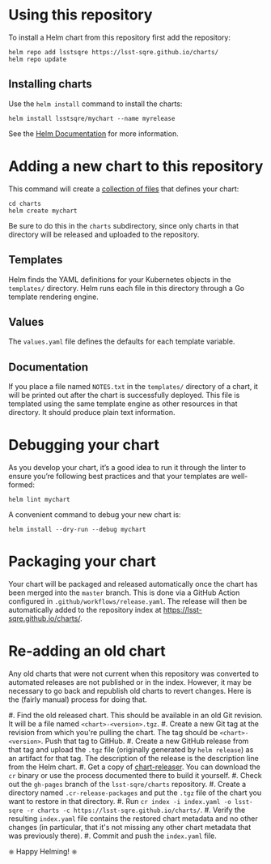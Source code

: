 # Using this repository

To install a Helm chart from this repository first add the repository:

```
helm repo add lsstsqre https://lsst-sqre.github.io/charts/
helm repo update
```

## Installing charts

Use the `helm install` command to install the charts:

```
helm install lsstsqre/mychart --name myrelease
```

See the [Helm Documentation](https://github.com/helm/helm/tree/master/docs) for more information.

# Adding a new chart to this repository

This command will create  a [collection of files](https://github.com/helm/helm/blob/master/docs/charts.md#the-chart-file-structure) that defines your chart:

```
cd charts
helm create mychart
```

Be sure to do this in the `charts` subdirectory, since only charts in that directory will be released and uploaded to the repository.

## Templates

Helm finds the YAML definitions for your Kubernetes objects in the `templates/` directory.
Helm runs each file in this directory through a Go template rendering engine.

## Values

The `values.yaml` file defines the defaults for each template variable.

## Documentation

If you place a file named `NOTES.txt` in the `templates/` directory of a chart, it will be printed out after the chart is successfully deployed.
This file is templated using the same template engine as other resources in that directory.
It should produce plain text information.

# Debugging your chart

As you develop your chart, it’s a good idea to run it through the linter to ensure you’re following best practices and that your templates are well-formed:

```
helm lint mychart
```

A convenient command to debug your new chart is:

```
helm install --dry-run --debug mychart
```

# Packaging your chart

Your chart will be packaged and released automatically once the chart has been merged into the `master` branch.
This is done via a GitHub Action configured in `.github/workflows/release.yaml`.
The release will then be automatically added to the repository index at https://lsst-sqre.github.io/charts/.

# Re-adding an old chart

Any old charts that were not current when this repository was converted to automated releases are not published or in the index.
However, it may be necessary to go back and republish old charts to revert changes.
Here is the (fairly manual) process for doing that.

#. Find the old released chart.
   This should be available in an old Git revision.
   It will be a file named `<chart>-<version>.tgz`.
#. Create a new Git tag at the revision from which you're pulling the chart.
   The tag should be `<chart>-<version>`.
   Push that tag to GitHub.
#. Create a new GitHub release from that tag and upload the `.tgz` file (originally generated by `helm release`) as an artifact for that tag.
   The description of the release is the description line from the Helm chart.
#. Get a copy of [chart-releaser](https://github.com/helm/chart-releaser).
   You can download the `cr` binary or use the process documented there to build it yourself.
#. Check out the `gh-pages` branch of the `lsst-sqre/charts` repository.
#. Create a directory named `.cr-release-packages` and put the `.tgz` file of the chart you want to restore in that directory.
#. Run `cr index -i index.yaml -o lsst-sqre -r charts -c https://lsst-sqre.github.io/charts/`.
#. Verify the resulting `index.yaml` file contains the restored chart metadata and no other changes (in particular, that it's not missing any other chart metadata that was previously there).
#. Commit and push the `index.yaml` file.

⎈ Happy Helming! ⎈
